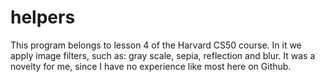# helpers
This program belongs to lesson 4 of the Harvard CS50 course.  In it we apply image filters, such as: gray scale, sepia, reflection and blur. It was a novelty for me, since I have no experience like most here on Github.
